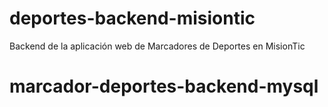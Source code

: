 # deportes-backend-misiontic
Backend de la aplicación web de Marcadores de Deportes en MisionTic
# marcador-deportes-backend-mysql
